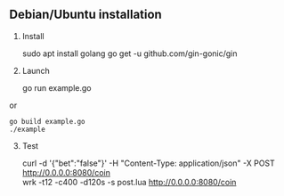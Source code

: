 ## Debian/Ubuntu installation

 1. Install 

    sudo apt install golang
    go get -u github.com/gin-gonic/gin

 2. Launch

    go run example.go

or 

    go build example.go
    ./example

 3. Test

    curl -d '{"bet":"false"}' -H "Content-Type: application/json" -X POST http://0.0.0.0:8080/coin    
    wrk -t12 -c400 -d120s -s post.lua http://0.0.0.0:8080/coin
